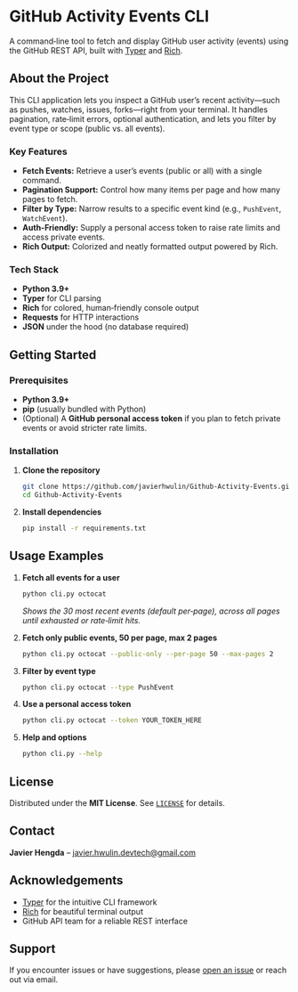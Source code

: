 # GitHub Activity Events CLI

A command‑line tool to fetch and display GitHub user activity (events) using the GitHub REST API, built with [Typer](https://typer.tiangolo.com/) and [Rich](https://github.com/Textualize/rich).

## About the Project

This CLI application lets you inspect a GitHub user’s recent activity—such as pushes, watches, issues, forks—right from your terminal. It handles pagination, rate‑limit errors, optional authentication, and lets you filter by event type or scope (public vs. all events).

### Key Features

- **Fetch Events:** Retrieve a user’s events (public or all) with a single command.  
- **Pagination Support:** Control how many items per page and how many pages to fetch.  
- **Filter by Type:** Narrow results to a specific event kind (e.g., `PushEvent`, `WatchEvent`).  
- **Auth-Friendly:** Supply a personal access token to raise rate limits and access private events.  
- **Rich Output:** Colorized and neatly formatted output powered by Rich.

### Tech Stack

- **Python 3.9+**  
- **Typer** for CLI parsing  
- **Rich** for colored, human‑friendly console output  
- **Requests** for HTTP interactions  
- **JSON** under the hood (no database required)

## Getting Started

### Prerequisites

- **Python 3.9+**  
- **pip** (usually bundled with Python)  
- (Optional) A **GitHub personal access token** if you plan to fetch private events or avoid stricter rate limits.

### Installation

1. **Clone the repository**  
   ```bash
   git clone https://github.com/javierhwulin/Github-Activity-Events.git
   cd Github-Activity-Events
   ```

2. **Install dependencies**  
   ```bash
   pip install -r requirements.txt
   ```

## Usage Examples

1. **Fetch all events for a user**  
   ```bash
   python cli.py octocat
   ```  
   _Shows the 30 most recent events (default per‑page), across all pages until exhausted or rate‑limit hits._

2. **Fetch only public events, 50 per page, max 2 pages**
   ```bash
   python cli.py octocat --public-only --per-page 50 --max-pages 2
   ```

3. **Filter by event type**  
   ```bash
   python cli.py octocat --type PushEvent
   ```

4. **Use a personal access token**  
   ```bash
   python cli.py octocat --token YOUR_TOKEN_HERE
   ```

5. **Help and options**  
   ```bash
   python cli.py --help
   ```

## License

Distributed under the **MIT License**. See [`LICENSE`](LICENSE) for details.

## Contact

**Javier Hengda** – [javier.hwulin.devtech@gmail.com](mailto:javier.hwulin.devtech@gmail.com)

## Acknowledgements

- [Typer](https://typer.tiangolo.com/) for the intuitive CLI framework  
- [Rich](https://github.com/Textualize/rich) for beautiful terminal output  
- GitHub API team for a reliable REST interface  

## Support

If you encounter issues or have suggestions, please [open an issue](https://github.com/javierhwulin/github-activity-events/issues) or reach out via email.
